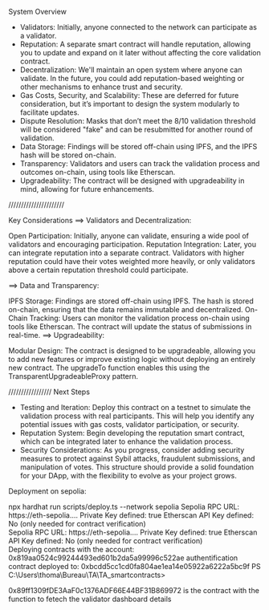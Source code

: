 System Overview
- Validators: Initially, anyone connected to the network can participate as a validator.
- Reputation: A separate smart contract will handle reputation, allowing you to update and expand on it later without affecting the core validation contract.
- Decentralization: We'll maintain an open system where anyone can validate. In the future, you could add reputation-based weighting or other mechanisms to enhance trust and security.
- Gas Costs, Security, and Scalability: These are deferred for future consideration, but it’s important to design the system modularly to facilitate updates.
- Dispute Resolution: Masks that don’t meet the 8/10 validation threshold will be considered "fake" and can be resubmitted for another round of validation.
- Data Storage: Findings will be stored off-chain using IPFS, and the IPFS hash will be stored on-chain.
- Transparency: Validators and users can track the validation process and outcomes on-chain, using tools like Etherscan.
- Upgradeability: The contract will be designed with upgradeability in mind, allowing for future enhancements.

//////////////////////

Key Considerations
==> Validators and Decentralization:

Open Participation: Initially, anyone can validate, ensuring a wide pool of validators and encouraging participation.
Reputation Integration: Later, you can integrate reputation into a separate contract. Validators with higher reputation could have their votes weighted more heavily, or only validators above a certain reputation threshold could participate.

==> Data and Transparency:

IPFS Storage: Findings are stored off-chain using IPFS. The hash is stored on-chain, ensuring that the data remains immutable and decentralized.
On-Chain Tracking: Users can monitor the validation process on-chain using tools like Etherscan. The contract will update the status of submissions in real-time.
==> Upgradeability:

Modular Design: The contract is designed to be upgradeable, allowing you to add new features or improve existing logic without deploying an entirely new contract. The upgradeTo function enables this using the TransparentUpgradeableProxy pattern.

/////////////////
Next Steps
- Testing and Iteration: Deploy this contract on a testnet to simulate the validation process with real participants. This will help you identify any potential issues with gas costs, validator participation, or security.
- Reputation System: Begin developing the reputation smart contract, which can be integrated later to enhance the validation process.
- Security Considerations: As you progress, consider adding security measures to protect against Sybil attacks, fraudulent submissions, and manipulation of votes.
This structure should provide a solid foundation for your DApp, with the flexibility to evolve as your project grows.


Deployment on sepolia: 

npx hardhat run scripts/deploy.ts --network sepolia
Sepolia RPC URL: https://eth-sepolia....
Private Key defined: true
Etherscan API Key defined: No (only needed for contract verification)  
Sepolia RPC URL: https://eth-sepolia....
Private Key defined: true
Etherscan API Key defined: No (only needed for contract verification)  
Deploying contracts with the account: 0x819aa0524c99244493ed601b2da5a99996c522ae
authentification contract deployed to: 0xbcdd5cc1cd0fa804ae1ea14e05922a6222a5bc9f
PS C:\Users\thoma\Bureau\TA\TA_smartcontracts> 


0x89ff1309fDE3AaF0c1376ADF66E44BF31B869972 
 is the contract with the function to fetech the validator dashboard details
